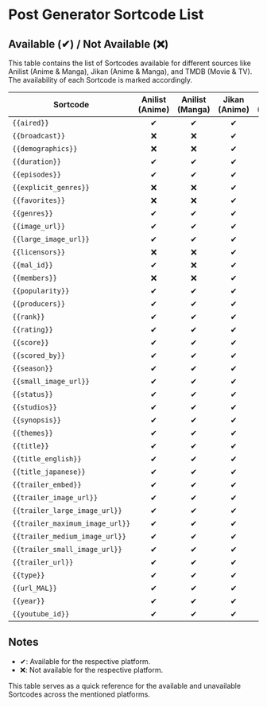 # Post Generator Sortcode List

## Available (✔) / Not Available (❌)

This table contains the list of Sortcodes available for different sources like Anilist (Anime & Manga), Jikan (Anime & Manga), and TMDB (Movie & TV). The availability of each Sortcode is marked accordingly.

| Sortcode | Anilist (Anime) | Anilist (Manga) | Jikan (Anime) | Jikan (Manga) | TMDB (Movie) | TMDB (TV) |
| ------ | :------: | :------: | :------: | :------: | :------: | :------: |
| `{{aired}}` | ✔ | ✔ | ✔ | ✔ | ❌ | ❌ |
| `{{broadcast}}` | ❌ | ❌ | ✔ | ✔ | ❌ | ❌ |
| `{{demographics}}` | ❌ | ❌ | ✔ | ✔ | ❌ | ❌ |
| `{{duration}}` | ✔ | ✔ | ✔ | ✔ | ❌ | ❌ |
| `{{episodes}}` | ✔ | ✔ | ✔ | ✔ | ❌ | ❌ |
| `{{explicit_genres}}` | ❌ | ❌ | ✔ | ✔ | ❌ | ❌ |
| `{{favorites}}` | ❌ | ❌ | ✔ | ✔ | ❌ | ❌ |
| `{{genres}}` | ✔ | ✔ | ✔ | ✔ | ❌ | ❌ |
| `{{image_url}}` | ✔ | ✔ | ✔ | ✔ | ❌ | ❌ |
| `{{large_image_url}}` | ✔ | ✔ | ✔ | ✔ | ❌ | ❌ |
| `{{licensors}}` | ❌ | ❌ | ✔ | ✔ | ❌ | ❌ |
| `{{mal_id}}` | ✔ | ❌ | ✔ | ✔ | ❌ | ❌ |
| `{{members}}` | ❌ | ❌ | ✔ | ✔ | ❌ | ❌ |
| `{{popularity}}` | ✔ | ✔ | ✔ | ✔ | ❌ | ❌ |
| `{{producers}}` | ✔ | ✔ | ✔ | ✔ | ❌ | ❌ |
| `{{rank}}` | ✔ | ✔ | ✔ | ✔ | ❌ | ❌ |
| `{{rating}}` | ✔ | ✔ | ✔ | ✔ | ❌ | ❌ |
| `{{score}}` | ✔ | ✔ | ✔ | ✔ | ❌ | ❌ |
| `{{scored_by}}` | ✔ | ✔ | ✔ | ✔ | ❌ | ❌ |
| `{{season}}` | ✔ | ✔ | ✔ | ✔ | ❌ | ❌ |
| `{{small_image_url}}` | ✔ | ✔ | ✔ | ✔ | ❌ | ❌ |
| `{{status}}` | ✔ | ✔ | ✔ | ✔ | ❌ | ❌ |
| `{{studios}}` | ✔ | ✔ | ✔ | ✔ | ❌ | ❌ |
| `{{synopsis}}` | ✔ | ✔ | ✔ | ✔ | ❌ | ❌ |
| `{{themes}}` | ✔ | ✔ | ✔ | ✔ | ❌ | ❌ |
| `{{title}}` | ✔ | ✔ | ✔ | ✔ | ❌ | ❌ |
| `{{title_english}}` | ✔ | ✔ | ✔ | ✔ | ❌ | ❌ |
| `{{title_japanese}}` | ✔ | ✔ | ✔ | ✔ | ❌ | ❌ |
| `{{trailer_embed}}` | ✔ | ✔ | ✔ | ✔ | ❌ | ❌ |
| `{{trailer_image_url}}` | ✔ | ✔ | ✔ | ✔ | ❌ | ❌ |
| `{{trailer_large_image_url}}` | ✔ | ✔ | ✔ | ✔ | ❌ | ❌ |
| `{{trailer_maximum_image_url}}` | ✔ | ✔ | ✔ | ✔ | ❌ | ❌ |
| `{{trailer_medium_image_url}}` | ✔ | ✔ | ✔ | ✔ | ❌ | ❌ |
| `{{trailer_small_image_url}}` | ✔ | ✔ | ✔ | ✔ | ❌ | ❌ |
| `{{trailer_url}}` | ✔ | ✔ | ✔ | ✔ | ❌ | ❌ |
| `{{type}}` | ✔ | ✔ | ✔ | ✔ | ❌ | ❌ |
| `{{url_MAL}}` | ✔ | ✔ | ✔ | ✔ | ❌ | ❌ |
| `{{year}}` | ✔ | ✔ | ✔ | ✔ | ❌ | ❌ |
| `{{youtube_id}}` | ✔ | ✔ | ✔ | ✔ | ❌ | ❌ |

## Notes

- ✔: Available for the respective platform.
- ❌: Not available for the respective platform.

This table serves as a quick reference for the available and unavailable Sortcodes across the mentioned platforms.
